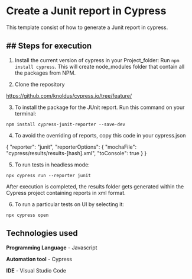 # Create a Junit report in Cypress
This template consist of how to generate a Junit report in cypress. 

## ## Steps for execution
1. Install the current version of cypress in your Project_folder: 
Run `npm install cypress`. This will create node_modules folder that contain all the packages from NPM.

2. Clone the repository

https://github.com/knoldus/cypress.io/tree/feature/

3. To install the package for the JUnit report. Run this command on your terminal:

`npm install cypress-junit-reporter --save-dev`

4. To avoid the overriding of reports, copy this code in your cypress.json

{
   "reporter": "junit",
   "reporterOptions": {
      "mochaFile": "cypress/results/results-[hash].xml",
      "toConsole": true
   }
}

5. To run tests in headless mode:

`npx cypress run --reporter junit`

After execution is completed, the results folder gets generated within the Cypress project containing reports in xml format.

6. To run a particular tests on UI by selecting it:

`npx cypress open`

## Technologies used

**Programming Language** - Javascript

**Automation tool** - Cypress

**IDE** - Visual Studio Code